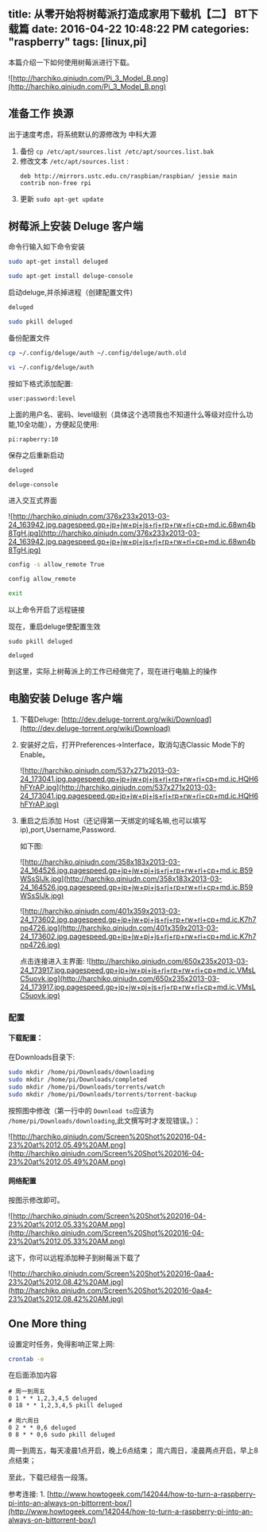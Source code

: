 title: 从零开始将树莓派打造成家用下载机【二】 BT下载篇
date: 2016-04-22 10:48:22 PM
categories: "raspberry"
tags: [linux,pi]
---
本篇介绍一下如何使用树莓派进行下载。
<!--more-->

![http://harchiko.qiniudn.com/Pi_3_Model_B.png](http://harchiko.qiniudn.com/Pi_3_Model_B.png)

## 准备工作 换源

出于速度考虑，将系统默认的源修改为 中科大源

1. 备份 `cp /etc/apt/sources.list /etc/apt/sources.list.bak`
2. 修改文本 `/etc/apt/sources.list` :
    ```
    deb http://mirrors.ustc.edu.cn/raspbian/raspbian/ jessie main contrib non-free rpi
    ```
3. 更新 `sudo apt-get update`

## 树莓派上安装 Deluge 客户端

命令行输入如下命令安装

```bash
sudo apt-get install deluged

sudo apt-get install deluge-console
```

启动deluge,并杀掉进程（创建配置文件)

```bash
deluged

sudo pkill deluged
```

备份配置文件
```bash
cp ~/.config/deluge/auth ~/.config/deluge/auth.old

vi ~/.config/deluge/auth
```

按如下格式添加配置:

```
user:password:level
```

上面的用户名、密码、level级别（具体这个选项我也不知道什么等级对应什么功能,10全功能），方便起见使用:

```
pi:rapberry:10
```

保存之后重新启动

```bash
deluged

deluge-console
```
进入交互式界面

![http://harchiko.qiniudn.com/376x233x2013-03-24_163942.jpg.pagespeed.gp+jp+jw+pj+js+rj+rp+rw+ri+cp+md.ic.68wn4b8TgH.jpg](http://harchiko.qiniudn.com/376x233x2013-03-24_163942.jpg.pagespeed.gp+jp+jw+pj+js+rj+rp+rw+ri+cp+md.ic.68wn4b8TgH.jpg)

```bash
config -s allow_remote True

config allow_remote

exit
```

以上命令开启了远程链接

现在，重启deluge使配置生效

```
sudo pkill deluged

deluged
```

到这里，实际上树莓派上的工作已经做完了，现在进行电脑上的操作

## 电脑安装 Deluge 客户端

1. 下载Deluge: [http://dev.deluge-torrent.org/wiki/Download](http://dev.deluge-torrent.org/wiki/Download)

2. 安装好之后，打开Preferences->Interface，取消勾选Classic Mode下的 Enable。

    ![http://harchiko.qiniudn.com/537x271x2013-03-24_173041.jpg.pagespeed.gp+jp+jw+pj+js+rj+rp+rw+ri+cp+md.ic.HQH6hFYrAP.jpg](http://harchiko.qiniudn.com/537x271x2013-03-24_173041.jpg.pagespeed.gp+jp+jw+pj+js+rj+rp+rw+ri+cp+md.ic.HQH6hFYrAP.jpg)
3. 重启之后添加 Host（还记得第一天绑定的域名嘛,也可以填写ip),port,Username,Password.

    如下图: 

    ![http://harchiko.qiniudn.com/358x183x2013-03-24_164526.jpg.pagespeed.gp+jp+jw+pj+js+rj+rp+rw+ri+cp+md.ic.B59WSsSlJk.jpg](http://harchiko.qiniudn.com/358x183x2013-03-24_164526.jpg.pagespeed.gp+jp+jw+pj+js+rj+rp+rw+ri+cp+md.ic.B59WSsSlJk.jpg)

    ![http://harchiko.qiniudn.com/401x359x2013-03-24_173602.jpg.pagespeed.gp+jp+jw+pj+js+rj+rp+rw+ri+cp+md.ic.K7h7np4726.jpg](http://harchiko.qiniudn.com/401x359x2013-03-24_173602.jpg.pagespeed.gp+jp+jw+pj+js+rj+rp+rw+ri+cp+md.ic.K7h7np4726.jpg)

    点击连接进入主界面:
    ![http://harchiko.qiniudn.com/650x235x2013-03-24_173917.jpg.pagespeed.gp+jp+jw+pj+js+rj+rp+rw+ri+cp+md.ic.VMsLC5uovk.jpg](http://harchiko.qiniudn.com/650x235x2013-03-24_173917.jpg.pagespeed.gp+jp+jw+pj+js+rj+rp+rw+ri+cp+md.ic.VMsLC5uovk.jpg)

### 配置

#### 下载配置：

在Downloads目录下:

```bash
sudo mkdir /home/pi/Downloads/downloading
sudo mkdir /home/pi/Downloads/completed
sudo mkdir /home/pi/Downloads/torrents/watch
sudo mkdir /home/pi/Downloads/torrents/torrent-backup
```

按照图中修改（第一行中的 `Download to`应该为 `/home/pi/Downloads/downloading`,此文撰写时才发现错误。）：

![http://harchiko.qiniudn.com/Screen%20Shot%202016-04-23%20at%2012.05.49%20AM.png](http://harchiko.qiniudn.com/Screen%20Shot%202016-04-23%20at%2012.05.49%20AM.png)

#### 网络配置
按图示修改即可。

![http://harchiko.qiniudn.com/Screen%20Shot%202016-04-23%20at%2012.05.33%20AM.png](http://harchiko.qiniudn.com/Screen%20Shot%202016-04-23%20at%2012.05.33%20AM.png)

这下，你可以远程添加种子到树莓派下载了

![http://harchiko.qiniudn.com/Screen%20Shot%202016-0aa4-23%20at%2012.08.42%20AM.jpg](http://harchiko.qiniudn.com/Screen%20Shot%202016-0aa4-23%20at%2012.08.42%20AM.jpg)

## One More thing

设置定时任务，免得影响正常上网:

```bash
crontab -e
```
在后面添加内容
```
# 周一到周五
0 1 * * 1,2,3,4,5 deluged
0 18 * * 1,2,3,4,5 pkill deluged 

# 周六周日
0 2 * * 0,6 deluged 
0 8 * * 0,6 sudo pkill deluged 
```
周一到周五，每天凌晨1点开启，晚上6点结束；
周六周日，凌晨两点开启，早上8点结束；

至此，下载已经告一段落。

参考连接: 1. [http://www.howtogeek.com/142044/how-to-turn-a-raspberry-pi-into-an-always-on-bittorrent-box/](http://www.howtogeek.com/142044/how-to-turn-a-raspberry-pi-into-an-always-on-bittorrent-box/)